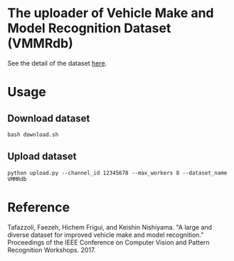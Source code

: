 # The uploader of Vehicle Make and Model Recognition Dataset (VMMRdb)

See the detail of the dataset [here](http://vmmrdb.cecsresearch.org/).

# Usage

## Download dataset

```
bash download.sh
```

## Upload dataset

```
python upload.py --channel_id 12345678 --max_workers 8 --dataset_name VMMRdb
```

# Reference

Tafazzoli, Faezeh, Hichem Frigui, and Keishin Nishiyama. "A large and diverse dataset for improved vehicle make and model recognition." Proceedings of the IEEE Conference on Computer Vision and Pattern Recognition Workshops. 2017.